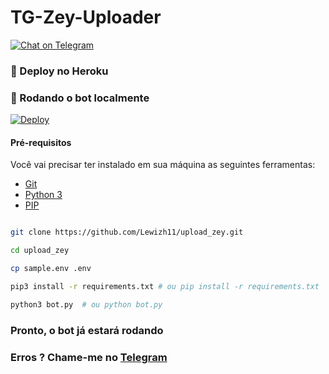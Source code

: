 # TG-Zey-Uploader

[![Chat on Telegram](https://img.shields.io/badge/Telegram-ShuseiKagari-blue)](https://t.me/ShuseiKagari)

### 🤖 Deploy no Heroku

### 🤖 Rodando o bot localmente

[![Deploy](https://www.herokucdn.com/deploy/button.svg)](https://heroku.com/deploy)

#### Pré-requisitos

Você vai precisar ter instalado em sua máquina as seguintes ferramentas:
- [Git](https://git-scm.com)
- [Python 3](https://www.python.org/)
- [PIP](https://pypi.org/project/pip/) 

```bash

git clone https://github.com/Lewizh11/upload_zey.git

cd upload_zey

cp sample.env .env

pip3 install -r requirements.txt # ou pip install -r requirements.txt

python3 bot.py  # ou python bot.py

```
### Pronto, o bot já estará rodando


### Erros ? Chame-me no [Telegram](https://t.me/ShuseiKagari)
